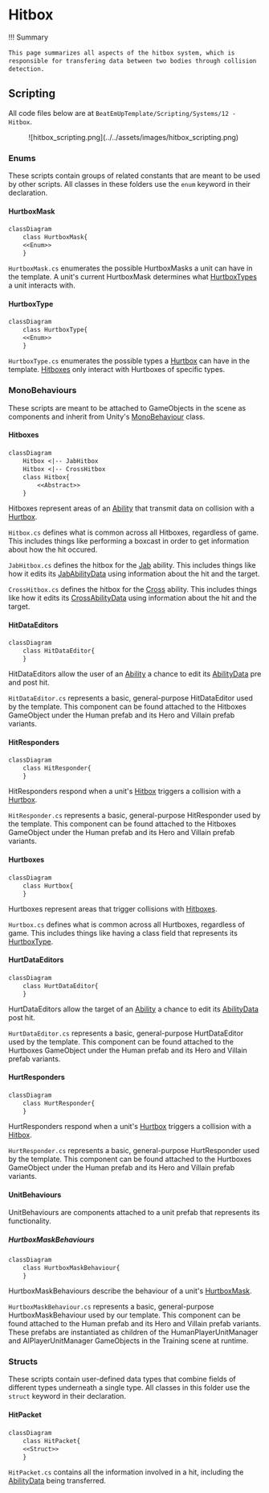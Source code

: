 # Hitbox

!!! Summary

    This page summarizes all aspects of the hitbox system, which is responsible for transfering data between two bodies through collision detection.
    
## Scripting

All code files below are at `BeatEmUpTemplate/Scripting/Systems/12 - Hitbox`.

<figure markdown="span">
    ![hitbox_scripting.png](../../assets/images/hitbox_scripting.png)
</figure>

### Enums

These scripts contain groups of related constants that are meant to be used by other scripts. All classes in these folders use the `enum` keyword in their declaration.

#### HurtboxMask

``` mermaid
classDiagram
    class HurtboxMask{
    <<Enum>>
    }
```

`HurtboxMask.cs` enumerates the possible HurtboxMasks a unit can have in the template. A unit's current HurtboxMask determines what [HurtboxTypes](#hurtboxtype) a unit interacts with.

#### HurtboxType

``` mermaid
classDiagram
    class HurtboxType{
    <<Enum>>
    }
```

`HurtboxType.cs` enumerates the possible types a [Hurtbox](#hurtboxes) can have in the template. [Hitboxes](#hitboxes) only interact with Hurtboxes of specific types.

### MonoBehaviours

These scripts are meant to be attached to GameObjects in the scene as components and inherit from Unity's [MonoBehaviour](https://docs.unity3d.com/6000.0/Documentation/Manual/class-MonoBehaviour.html) class.

#### Hitboxes

``` mermaid
classDiagram
    Hitbox <|-- JabHitbox
    Hitbox <|-- CrossHitbox
    class Hitbox{
        <<Abstract>>
    }
```

Hitboxes represent areas of an [Ability](ability.md#abilities) that transmit data on collision with a [Hurtbox](#hurtboxes).

`Hitbox.cs` defines what is common across all Hitboxes, regardless of game. This includes things like performing a boxcast in order to get information about how the hit occured.

`JabHitbox.cs` defines the hitbox for the [Jab](ability.md#abilities) ability. This includes things like how it edits its [JabAbilityData](ability.md#abilitydata) using information about the hit and the target.

`CrossHitbox.cs` defines the hitbox for the [Cross](ability.md#abilities) ability. This includes things like how it edits its [CrossAbilityData](ability.md#abilitydata) using information about the hit and the target.

#### HitDataEditors

``` mermaid
classDiagram
    class HitDataEditor{
    }
```

HitDataEditors allow the user of an [Ability](ability.md#abilities) a chance to edit its [AbilityData](ability.md#abilitydata) pre and post hit.

`HitDataEditor.cs` represents a basic, general-purpose HitDataEditor used by the template. This component can be found attached to the Hitboxes GameObject under the Human prefab and its Hero and Villain prefab variants.

#### HitResponders

``` mermaid
classDiagram
    class HitResponder{
    }
```

HitResponders respond when a unit's [Hitbox](#hitboxes) triggers a collision with a [Hurtbox](#hurtboxes).

`HitResponder.cs` represents a basic, general-purpose HitResponder used by the template. This component can be found attached to the Hitboxes GameObject under the Human prefab and its Hero and Villain prefab variants.

#### Hurtboxes

``` mermaid
classDiagram
    class Hurtbox{
    }
```

Hurtboxes represent areas that trigger collisions with [Hitboxes](#hitboxes).

`Hurtbox.cs` defines what is common across all Hurtboxes, regardless of game. This includes things like having a class field that represents its [HurtboxType](#hurtboxtype).

#### HurtDataEditors

``` mermaid
classDiagram
    class HurtDataEditor{
    }
```

HurtDataEditors allow the target of an [Ability](ability.md#abilities) a chance to edit its [AbilityData](ability.md#abilitydata) post hit.

`HurtDataEditor.cs` represents a basic, general-purpose HurtDataEditor used by the template. This component can be found attached to the Hurtboxes GameObject under the Human prefab and its Hero and Villain prefab variants.

#### HurtResponders

``` mermaid
classDiagram
    class HurtResponder{
    }
```

HurtResponders respond when a unit's [Hurtbox](#hurtboxes) triggers a collision with a [Hitbox](#hitboxes).

`HurtResponder.cs` represents a basic, general-purpose HurtResponder used by the template. This component can be found attached to the Hurtboxes GameObject under the Human prefab and its Hero and Villain prefab variants.

#### UnitBehaviours

UnitBehaviours are components attached to a unit prefab that represents its functionality.

##### HurtboxMaskBehaviours

``` mermaid
classDiagram
    class HurtboxMaskBehaviour{
    }
```

HurtboxMaskBehaviours describe the behaviour of a unit's [HurtboxMask](#hurtboxmask).

`HurtboxMaskBehaviour.cs` represents a basic, general-purpose HurtboxMaskBehaviour used by our template. This component can be found attached to the Human prefab and its Hero and Villain prefab variants. These prefabs are instantiated as children of the HumanPlayerUnitManager and AIPlayerUnitManager GameObjects in the Training scene at runtime.

### Structs

These scripts contain user-defined data types that combine fields of different types underneath a single type. All classes in this folder use the `struct` keyword in their declaration.

#### HitPacket

``` mermaid
classDiagram
    class HitPacket{
    <<Struct>>
    }
```

`HitPacket.cs` contains all the information involved in a hit, including the [AbilityData](ability.md#abilitydata) being transferred.
